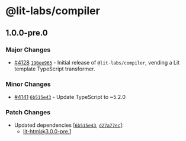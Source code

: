 # @lit-labs/compiler

## 1.0.0-pre.0

### Major Changes

- [#4128](https://github.com/lit/lit/pull/4128) [`190ee965`](https://github.com/lit/lit/commit/190ee965df6d13ab9125f17034219478b5732a28) - Initial release of `@lit-labs/compiler`, vending a Lit template TypeScript transformer.

### Minor Changes

- [#4141](https://github.com/lit/lit/pull/4141) [`6b515e43`](https://github.com/lit/lit/commit/6b515e43c3a24cc8a593247d3aa72d81bcc724d5) - Update TypeScript to ~5.2.0

### Patch Changes

- Updated dependencies [[`6b515e43`](https://github.com/lit/lit/commit/6b515e43c3a24cc8a593247d3aa72d81bcc724d5), [`d27a77ec`](https://github.com/lit/lit/commit/d27a77ec3d3999e872df9218a2b07f90f22eb417)]:
  - lit-html@3.0.0-pre.1
